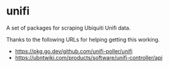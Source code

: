 # unifi

A set of packages for scraping Ubiquiti Unifi data.

Thanks to the following URLs for helping getting this working.

 - https://pkg.go.dev/github.com/unifi-poller/unifi
 - https://ubntwiki.com/products/software/unifi-controller/api
